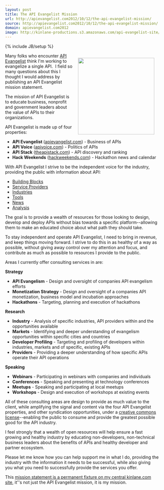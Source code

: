 ```yaml
---
layout: post
title: The API Evangelist Mission
url: http://apievangelist.com2012/10/12/the-api-evangelist-mission/
source: http://apievangelist.com2012/10/12/the-api-evangelist-mission/
domain: apievangelist.com2012
image: http://kinlane-productions.s3.amazonaws.com/api-evangelist-site/blog/api-evangelist-logo-400.png
---
```

{% include JB/setup %}
<p><a title="API Evangelist" href="http://apievangelist.com"><img style="padding: 15px;" src="http://kinlane-productions.s3.amazonaws.com/api-evangelist/api-evangelist-logo-400.png" alt="" width="250" align="right" /></a></p>
<p>Many folks who encounter <a title="API Evangelist" href="http://apievangelist.com">API Evangelist</a> think I'm working to evangelize a single API. &nbsp;I field so many questions about this I thought I would address by publishing an API Evangelist mission statement.&nbsp;</p>
<p>The mission of API Evangelist is to educate business, nonprofit and government leaders about the value of APIs to their organizations.</p>
<p>API Evangelist is made up of four properties:</p>
<ul class="mainlist">
<li><strong>API Evangelist </strong>(<a href="http://apievangelist.com">apievangelist.com</a>) - Business of APIs</li>
<li><strong>API Voice</strong> (<a href="http://apivoice.com">apivoice.com</a>) - Politics of APIs</li>
<li><strong>API Stack</strong> (<a href="http://theapistack.com">theapistack.com</a>) - API discovery and ranking </li>
<li><strong>Hack Weekends</strong> (<a href="http://hackweekends.com">hackweekends.com</a>) - Hackathon news and calendar</li>
</ul>
<p>With API Evangelist I strive to be the independent voice for the industry, providing the public with information about API:</p>
<ul class="mainlist">
<li><a title="API Building Blocks" href="/buildingblocks/">Building Blocks</a></li>
<li><a title="API Service Providers" href="/serviceproviders/">Service Providers</a></li>
<li><a title="API Industries" href="/industries/">Industries</a></li>
<li><a title="API Tools" href="/apitools/">Tools</a></li>
<li><a title="API News" href="/news/">News</a></li>
<li><a title="API Analysis" href="/blog/">Analysis</a></li>
</ul>
<p>The goal is to provide a wealth of resources for those looking to design, develop and deploy APIs without bias towards a specific platform--allowing them to make an educated choice about what path they should take.</p>
<p>To stay independent and operate API Evangelist, I need to bring in revenue, and keep things moving forward.  I strive to do this in as healthy of a way as possible, without giving away control over my attention and focus, and contribute as much as possible to resources I provide to the public.</p>
<p>Areas I currently offer consulting services in are:</p>
<p><strong>Strategy</strong></p>
<ul class="mainlist">
<li><strong>API Evangelism</strong> - Design and oversight of companies API evangelism efforts</li>
<li><strong>Monetization Strategy</strong> - Design and oversight of a companies API monetization, business model and incubation approaches</li>
<li><strong>Hackathons</strong> - Targeting, planning and execution of hackathons</li>
</ul>
<p><strong>Research</strong></p>
<ul class="mainlist">
<li><strong>Industry</strong> - Analysis of specific industries, API providers within and the opportunities available</li>
<li><strong>Markets</strong> - Identifying and deeper understanding of evangelism opportunities within specific cities and countries</li>
<li><strong>Developer Profiling</strong> - Targeting and profiling of developers within industries, markets and of specific, existing APIs</li>
<li><strong>Providers</strong> - Providing a deeper understanding of how specific APIs operate their API operations</li>
</ul>
<p><strong>Speaking</strong></p>
<ul class="mainlist">
<li><strong>Webinars</strong> - Participating in webinars with companies and individuals</li>
<li><strong>Conferences</strong> - Speaking and presenting at technology conferences</li>
<li><strong>Meetups</strong> - Speaking and participating at local meetups</li>
<li><strong>Workshops</strong> - Design and execution of workshops at existing events</li>
</ul>
<p>All of these consulting areas are design to provide as much value to the client, while amplifying the signal and content via the four API Evangelist properties, and other syndication opportunities, under a <a title="Creative Commons License" href="http://creativecommons.org/licenses/by-sa/3.0/">creative commons license</a>--enabling the public to consume and provide the greatest possible good for the API industry.</p>
<p>I feel strongly that a wealth of open resources will help ensure a fast growing and healthy industry by educating non-developers, non-technical business leaders about the benefits of APIs and healthy developer and partner ecosystem.</p>
<p>Please let me know how you can help support me in what I do, providing the industry with the information it needs to be successful, while also giving you what you need to successfully provide the services you offer.</p>
<p>This <a href="http://kinlane.com/mission.php">mission statement is a permanent fixture on my central kinlane.com site</a>, it''s not just the API Evangelist mission, it is my mission.</p>

